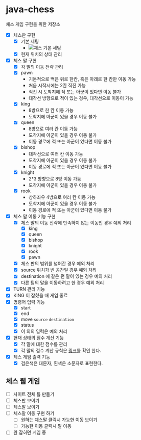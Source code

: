 # java-chess
체스 게임 구현을 위한 저장소

- [x] 체스판 구현
    - [x] 기본 세팅
        - ![체스 기본 세팅](https://mblogthumb-phinf.pstatic.net/20160119_249/xzizazhz2_14531957418980athc_JPEG/7_00001.jpg?type=w2 )
    - [x] 현재 위치의 상태 관리
- [x] 체스 말 구현
    - [x] 각 말의 이동 전략 관리
    - [x] pawn
        - 기본적으로 백은 위로 한칸, 흑은 아래로 한 칸만 이동 가능
        - 처음 시작시에는 2칸 직진 가능
        - 직진 시 도착지에 적 또는 아군이 있다면 이동 불가
        - 대각선 방향으로 적이 있는 경우, 대각선으로 이동이 가능
    - [x] king
        - 8방으로 한 칸 이동 가능
        - 도착지에 아군이 있을 경우 이동 불가
    - [x] queen
        - 8방으로 여러 칸 이동 가능
        - 도착지에 아군이 있을 경우 이동 불가
        - 이동 경로에 적 또는 아군이 있다면 이동 불가
    - [x] bishop
        - 대각선으로 여러 칸 이동 가능
        - 도착지에 아군이 있을 경우 이동 불가
        - 이동 경로에 적 또는 아군이 있다면 이동 불가
    - [x] knight
        - 2*3 방향으로 8방 이동 가능
        - 도착지에 아군이 있을 경우 이동 불가
    - [x] rook
        - 상하좌우 4방으로 여러 칸 이동 가능
        - 도착지에 아군이 있을 경우 이동 불가
        - 이동 경로에 적 또는 아군이 있다면 이동 불가
- [x] 체스 말 이동 기능 구현
    - [x] 체스 말의 이동 전략에 만족하지 않는 이동인 경우 예외 처리
      - [x] king
      - [x] queen
      - [x] bishop
      - [x] knight
      - [x] rook
      - [x] pawn
    - [x] 체스 판의 범위를 넘어간 경우 예외 처리
    - [x] source 위치가 빈 공간일 경우 예외 처리
    - [x] destination 에 같은 편 말이 있는 경우 예외 처리
    - [x] 다른 팀의 말을 이동하려고 한 경우 예외 처리
- [x] TURN 관리 기능
- [x] KING 이 잡혔을 때 게임 종료
- [x] 명령어 입력 기능
    - [x] start
    - [x] end
    - [x] move `source` `destination`
    - [x] status
    - [x] 이 외의 입력은 예외 처리
- [x] 현재 상태의 점수 계산 기능
    - [x] 각 말에 대한 점수를 관리
    - [x] 각 말의 점수 계산 규칙은 [링크](https://techcourse.woowahan.com/s/zmAj9jfu/ls/LM7qbRaj )를 확인 한다.
- [x] 체스 게임 출력 기능
    - [x] 검은색은 대문자, 흰색은 소문자로 표현한다.
    
## 체스 웹 게임
- [ ] 사이트 전체 틀 만들기
- [ ] 체스판 보이기
- [ ] 체스말 보이기
- [ ] 체스말 이동 구현 하기
  - [ ] 원하는 체스말 클릭시 가능한 이동 보이기
  - [ ] 가능한 이동 클릭시 말 이동
- [ ] 완 잡히면 게임 종
